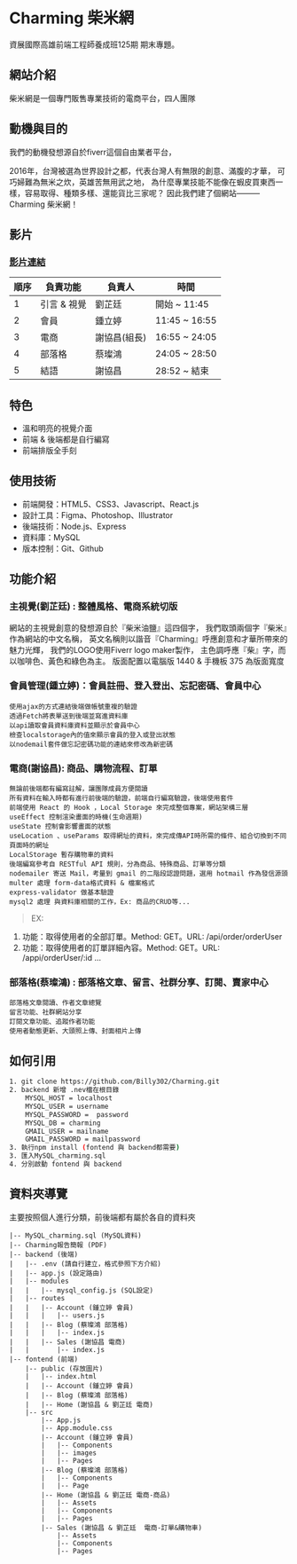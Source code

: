# Charming 柴米網
資展國際高雄前端工程師養成班125期 期末專題。
## 網站介紹
柴米網是一個專門販售專業技術的電商平台，四人團隊
## 動機與目的
我們的動機發想源自於fiverr這個自由業者平台，

2016年，台灣被選為世界設計之都，代表台灣人有無限的創意、滿腹的才華，
可巧婦難為無米之炊，英雄苦無用武之地，
為什麼專業技能不能像在蝦皮買東西一樣，容易取得、種類多樣、還能貨比三家呢？
因此我們建了個網站———Charming 柴米網！
## 影片
<h3> <a href="https://www.youtube.com/watch?v=DOxdF6H7_KE&ab_channel=ZitingLiu">影片連結</a> </h3>

|順序| 負責功能 | 負責人 | 時間 |
|---------|---------|---------|---------|
|1|引言 & 視覺|劉芷廷|開始  ~ 11:45|
|2|會員|鍾立婷|11:45 ~ 16:55|
|3|電商 | 謝協昌(組長)|16:55 ~ 24:05|
|4|部落格|蔡璨鴻|24:05 ~ 28:50|
|5|結語|謝協昌|28:52 ~  結束|

## 特色
* 溫和明亮的視覺介面
* 前端 & 後端都是自行編寫
* 前端排版全手刻

## 使用技術
* 前端開發：HTML5、CSS3、Javascript、React.js
* 設計工具：Figma、Photoshop、Illustrator
* 後端技術：Node.js、Express
* 資料庫：MySQL
* 版本控制：Git、Github

## 功能介紹

### 主視覺(劉芷廷) : 整體風格、電商系統切版
網站的主視覺創意的發想源自於『柴米油鹽』這四個字，
我們取頭兩個字『柴米』作為網站的中文名稱，
英文名稱則以諧音『Charming』呼應創意和才華所帶來的魅力光輝， 
我們的LOGO使用Fiverr logo maker製作，
主色調呼應『柴』字，而以咖啡色、黃色和綠色為主。
版面配置以電腦版 1440 & 手機板 375 為版面寬度

### 會員管理(鍾立婷)：會員註冊、登入登出、忘記密碼、會員中心
	使用ajax的方式連結後端做帳號重複的驗證
	透過Fetch將表單送到後端並寫進資料庫
	以api讀取會員資料庫資料並顯示於會員中心
	檢查localstorage內的值來顯示會員的登入或登出狀態
	以nodemail套件做忘記密碼功能的連結來修改為新密碼

### 電商(謝協昌): 商品、購物流程、訂單
	無論前後端都有編寫註解，讓團隊成員方便閱讀
	所有資料在輸入時都有進行前後端的驗證，前端自行編寫驗證，後端使用套件
	前端使用 React 的 Hook ，Local Storage 來完成整個專案，網站架構三層
	useEffect 控制渲染畫面的時機(生命週期)
	useState 控制會影響畫面的狀態
	useLocation 、useParams 取得網址的資料，來完成傳API時所需的條件、組合切換到不同頁面時的網址
	LocalStorage 暫存購物車的資料
	後端編寫參考自 RESTful API 規則，分為商品、特殊商品、訂單等分類
	nodemailer 寄送 Mail，考量到 gmail 的二階段認證問題，選用 hotmail 作為發信源頭
	multer 處理 form-data格式資料 & 檔案格式
	express-validator 做基本驗證
	mysql2 處理 與資料庫相關的工作，Ex: 商品的CRUD等...
>EX:
1. 功能：取得使用者的全部訂單。Method: GET。URL: /api/order/orderUser 
2. 功能：取得使用者的訂單詳細內容。Method: GET。URL: /appi/orderUser/:id 
...

### 部落格(蔡璨鴻) : 部落格文章、留言、社群分享、訂閱、賣家中心
	部落格文章閱讀、作者文章總覽
	留言功能、社群網站分享
	訂閱文章功能、追蹤作者功能
	使用者動態更新、大頭照上傳、封面相片上傳

## 如何引用
```bash
1. git clone https://github.com/Billy302/Charming.git
2. backend 新增 .nev檔在根目錄
	MYSQL_HOST = localhost
	MYSQL_USER = username
	MYSQL_PASSWORD =  password
	MYSQL_DB = charming
	GMAIL_USER = mailname
	GMAIL_PASSWORD = mailpassword
3. 執行npm install (fontend 與 backend都需要)
3. 匯入MySQL_charming.sql
4. 分別啟動 fontend 與 backend
```
## 資料夾導覽

主要按照個人進行分類，前後端都有屬於各自的資料夾

    |-- MySQL_charming.sql (MySQL資料)
	|-- Charming報告簡報 (PDF)
    |-- backend (後端)
    |   |-- .env (請自行建立，格式參照下方介紹)
    |   |-- app.js (設定路由)
    |   |-- modules
    |   |   |-- mysql_config.js (SQL設定)
    |   |-- routes
    |   |   |-- Account (鍾立婷 會員)
    |   |   |   |-- users.js
    |   |   |-- Blog (蔡璨鴻 部落格)
    |   |   |   |-- index.js
    |   |   |-- Sales (謝協昌 電商)
    |   |       |-- index.js
    |-- fontend (前端)
        |-- public (存放圖片)
        |   |-- index.html
        |   |-- Account (鍾立婷 會員)
        |   |-- Blog (蔡璨鴻 部落格)
        |   |-- Home (謝協昌 & 劉芷廷 電商)
        |-- src
            |-- App.js
            |-- App.module.css
            |-- Account (鍾立婷 會員)
            |   |-- Components
            |   |-- images
            |   |-- Pages
            |-- Blog (蔡璨鴻 部落格)
            |   |-- Components
            |   |-- Page
            |-- Home (謝協昌 & 劉芷廷 電商-商品)
            |   |-- Assets
            |   |-- Components
            |   |-- Pages
            |-- Sales (謝協昌 & 劉芷廷  電商-訂單&購物車)
                |-- Assets
                |-- Components
                |-- Pages

